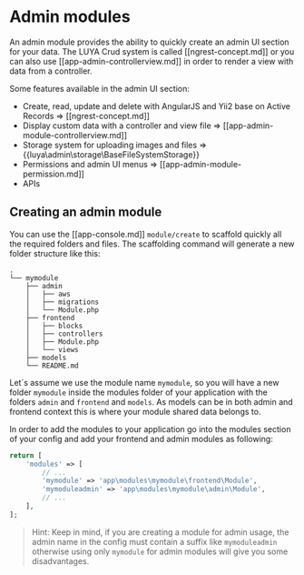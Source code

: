 # Admin modules

An admin module provides the ability to quickly create an admin UI section for your data. The LUYA Crud system is called [[ngrest-concept.md]] or you can also use [[app-admin-controllerview.md]] in order to render a view with data from a controller.

Some features available in the admin UI section:

+ Create, read, update and delete with AngularJS and Yii2 base on Active Records => [[ngrest-concept.md]]
+ Display custom data with a controller and view file => [[app-admin-module-controllerview.md]]
+ Storage system for uploading images and files => {{luya\admin\storage\BaseFileSystemStorage}}
+ Permissions and admin UI menus => [[app-admin-module-permission.md]]
+ APIs

## Creating an admin module

You can use the [[app-console.md]] `module/create` to scaffold quickly all the required folders and files. The scaffolding command will generate a new folder structure like this:

```
.
└── mymodule
    ├── admin
    │   ├── aws
    │   ├── migrations
    │   └── Module.php
    ├── frontend
    │   ├── blocks
    │   ├── controllers
    │   ├── Module.php
    │   └── views
    ├── models
    └── README.md
```

Let´s assume we use the module name `mymodule`, so you will have a new folder `mymodule` inside the modules folder of your application with the folders `admin` and `frontend` and `models`. As models can be in both admin and frontend context this is where your module shared data belongs to.

In order to add the modules to your application go into the modules section of your config and add your frontend and admin modules as following:

```php
return [
    'modules' => [
        // ...
        'mymodule' => 'app\modules\mymodule\frontend\Module',
        'mymoduleadmin' => 'app\modules\mymodule\admin\Module',
        // ...
    ],
];
```

> Hint: Keep in mind, if you are creating a module for admin usage, the admin name in the config must contain a suffix like `mymoduleadmin` otherwise using only `mymodule` for admin modules will give you some disadvantages.
